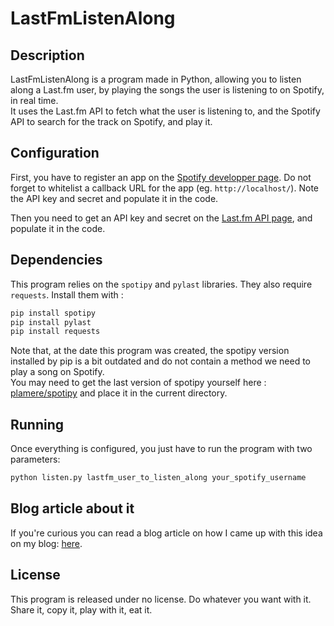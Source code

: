 # LastFmListenAlong

## Description

LastFmListenAlong is a program made in Python, allowing you to listen along a Last.fm user, by playing the songs the user is listening to on Spotify, in real time.    
It uses the Last.fm API to fetch what the user is listening to, and the Spotify API to search for the track on Spotify, and play it.

## Configuration

First, you have to register an app on the [Spotify developper page](https://developer.spotify.com/dashboard/).
Do not forget to whitelist a callback URL for the app (eg. `http://localhost/`). Note the API key and secret and populate it in the code.

Then you need to get an API key and secret on the [Last.fm API page](https://www.last.fm/api/account/create), and populate it in the code.

## Dependencies

This program relies on the `spotipy` and `pylast` libraries. They also require `requests`. Install them with :

```bash
pip install spotipy
pip install pylast
pip install requests
```

Note that, at the date this program was created, the spotipy version installed by pip is a bit outdated and do not contain a method we need to play a song on Spotify.   
You may need to get the last version of spotipy yourself here : [plamere/spotipy](https://github.com/plamere/spotipy) and place it in the current directory.


## Running

Once everything is configured, you just have to run the program with two parameters:

```bash
python listen.py lastfm_user_to_listen_along your_spotify_username
```

## Blog article about it

If you're curious you can read a blog article on how I came up with this idea on my blog: [here](https://hexaly.se/2019/02/27/how-to-listen-along-a-last-fm-user-on-spotify/).


## License

This program is released under no license. Do whatever you want with it. Share it, copy it, play with it, eat it. 
